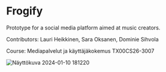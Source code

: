 # Frogify

Prototype for a social media platform aimed at music creators.

Contributors: Lauri Heikkinen, Sara Oksanen, Dominie Sihvola

Course: Mediapalvelut ja käyttäjäkokemus TX00CS26-3007

![Näyttökuva 2024-01-10 181220](https://github.com/LauriHe/Frogify/assets/91128758/1b3869c6-8bdc-4e0b-8785-0cb8fc9b0b7d)

